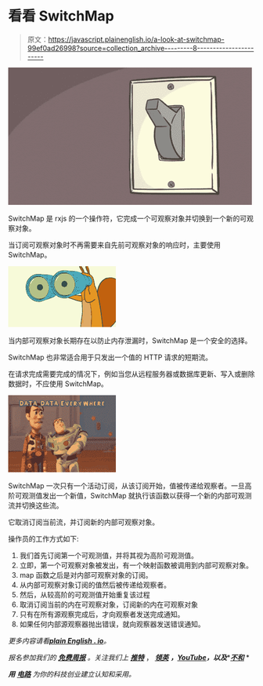 # 看看 SwitchMap

> 原文：<https://javascript.plainenglish.io/a-look-at-switchmap-99ef0ad26998?source=collection_archive---------8----------------------->

![](img/35699d470c7d83d404e0a9957cda39c8.png)

SwitchMap 是 rxjs 的一个操作符，它完成一个可观察对象并切换到一个新的可观察对象。

当订阅可观察对象时不再需要来自先前可观察对象的响应时，主要使用 SwitchMap。

![](img/f279dbd81abc161f52991fd2431966cd.png)

当内部可观察对象长期存在以防止内存泄漏时，SwitchMap 是一个安全的选择。

SwitchMap 也非常适合用于只发出一个值的 HTTP 请求的短期流。

在请求完成需要完成的情况下，例如当您从远程服务器或数据库更新、写入或删除数据时，不应使用 SwitchMap。

![](img/491ea90fc678c77fc13b9805703d1dd4.png)

SwitchMap 一次只有一个活动订阅，从该订阅开始，值被传递给观察者。一旦高阶可观测值发出一个新值，SwitchMap 就执行该函数以获得一个新的内部可观测流并切换这些流。

它取消订阅当前流，并订阅新的内部可观察对象。

操作员的工作方式如下:

1.  我们首先订阅第一个可观测值，并将其视为高阶可观测值。
2.  立即，第一个可观察对象被发出，有一个映射函数被调用到内部可观察对象。
3.  map 函数之后是对内部可观察对象的订阅。
4.  从内部可观察对象订阅的值然后被传递给观察者。
5.  然后，从较高阶的可观测值开始重复该过程
6.  取消订阅当前的内在可观察对象，订阅新的内在可观察对象
7.  只有在所有源观察完成后，才向观察者发送完成通知。
8.  如果任何内部源观察器抛出错误，就向观察器发送错误通知。

*更多内容请看*[***plain English . io***](https://plainenglish.io/)*。*

*报名参加我们的* [***免费周报***](http://newsletter.plainenglish.io/) *。关注我们上* [***推特***](https://twitter.com/inPlainEngHQ) ， [***领英***](https://www.linkedin.com/company/inplainenglish/) ***，***[***YouTube***](https://www.youtube.com/channel/UCtipWUghju290NWcn8jhyAw)***，以及****[***不和***](https://discord.com/invite/GtDtUAvyhW) *

****用*** [***电路***](https://circuit.ooo/?utm=publication-post-cta) *为你的科技创业建立认知和采用。**